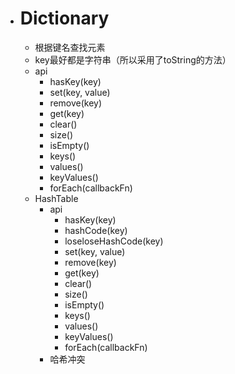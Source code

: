 + # Dictionary
  + 根据键名查找元素
  + key最好都是字符串（所以采用了toString的方法）
  + api
    + hasKey(key)
    + set(key, value)
    + remove(key)
    + get(key)
    + clear()
    + size()
    + isEmpty()
    + keys()
    + values()
    + keyValues()
    + forEach(callbackFn)
  + HashTable
    + api
      + hasKey(key)
      + hashCode(key)
      + loseloseHashCode(key)
      + set(key, value)
      + remove(key)
      + get(key)
      + clear()
      + size()
      + isEmpty()
      + keys()
      + values()
      + keyValues()
      + forEach(callbackFn)
    + 哈希冲突